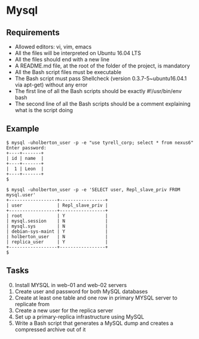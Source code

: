 # Mysql
## Requirements
* Allowed editors: vi, vim, emacs
* All the files will be interpreted on Ubuntu 16.04 LTS
* All the files should end with a new line
* A README.md file, at the root of the folder of the project, is mandatory
* All the Bash script files must be executable
* The Bash script must pass Shellcheck (version 0.3.7-5~ubuntu16.04.1 via apt-get) without any error
* The first line of all the Bash scripts should be exactly #!/usr/bin/env bash
* The second line of all the Bash scripts should be a comment explaining what is the script doing

## Example
```
$ mysql -uholberton_user -p -e "use tyrell_corp; select * from nexus6"
Enter password:
+----+-------+
| id | name  |
+----+-------+
|  1 | Leon  |
+----+-------+
$
```
```
$ mysql -uholberton_user -p -e 'SELECT user, Repl_slave_priv FROM mysql.user'
+------------------+-----------------+
| user             | Repl_slave_priv |
+------------------+-----------------+
| root             | Y               |
| mysql.session    | N               |
| mysql.sys        | N               |
| debian-sys-maint | Y               |
| holberton_user   | N               |
| replica_user     | Y               |
+------------------+-----------------+
$
```
## Tasks
0) Install MYSQL in web-01 and web-02 servers
1) Create user and password for both MySQL databases
2) Create at least one table and one row in primary MYSQL server to replicate from
3) Create a new user for the replica server
4) Set up a primary-replica infrastructure using MySQL
5) Write a Bash script that generates a MySQL dump and creates a compressed archive out of it
